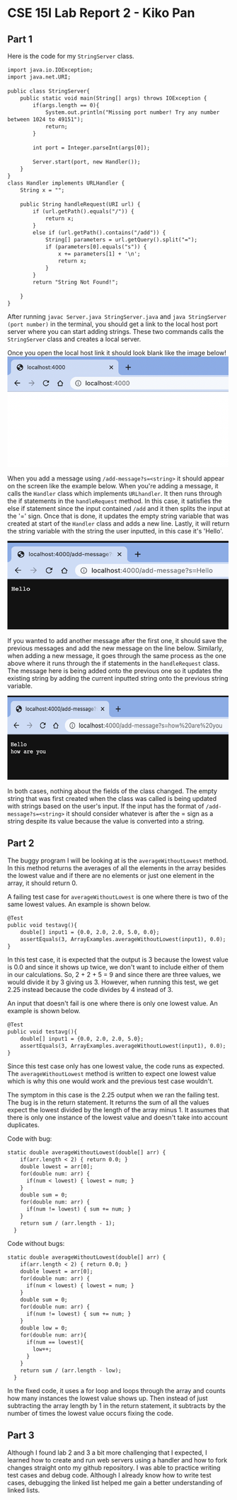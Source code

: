 # CSE 15l Lab Report 2 - Kiko Pan 

## Part 1 
Here is the code for my ```StringServer``` class.

```
import java.io.IOException;
import java.net.URI;

public class StringServer{
    public static void main(String[] args) throws IOException {
        if(args.length == 0){
            System.out.println("Missing port number! Try any number between 1024 to 49151");
            return;
        }

        int port = Integer.parseInt(args[0]);

        Server.start(port, new Handler());
    }
}
class Handler implements URLHandler {
    String x = "";

    public String handleRequest(URI url) {
        if (url.getPath().equals("/")) {
            return x;
        } 
        else if (url.getPath().contains("/add")) {
            String[] parameters = url.getQuery().split("=");
            if (parameters[0].equals("s")) {
                x += parameters[1] + '\n';
                return x;
            }
        }
        return "String Not Found!";
        
    }
} 
```

After running ```javac Server.java StringServer.java``` and ```java StringServer (port number)``` in the terminal, you should get a link to the local host port server where you can start adding strings. These two commands calls the ```StringServer``` class and creates a local server. 

Once you open the local host link it should look blank like the image below! <img src = "Screen Shot 2023-04-24 at 2.22.55 PM.png" width = "500" height ="250">

When you add a message using ```/add-message?s=<string>``` it should appear on the screen like the example below. When you're adding a message, it calls the ```Handler``` class which implements ```URLhandler```. It then runs through the if statements in the ```handleRequest``` method. In this case, it satisfies the else if statement since the input contained ```/add``` and it then splits the input at the '=' sign. Once that is done, it updates the empty string variable that was created at start of the ```Handler``` class and adds a new line. Lastly, it will return the string variable with the string the user inputted, in this case it's 'Hello'.

<img src = "Screen Shot 2023-04-24 at 2.23.15 PM.png" width = "500" height = "200">

If you wanted to add another message after the first one, it should save the previous messages and add the new message on the line below. Similarly, when adding a new message, it goes through the same process as the one above where it runs through the if statements in the ```handleRequest``` class. The message here is being added onto the previous one so it updates the existing string by adding the current inputted string onto the previous string variable. 

<img src = "Screen Shot 2023-04-24 at 2.23.24 PM.png" width = "500" height = "190">

In both cases, nothing about the fields of the class changed. The empty string that was first created when the class was called is being updated with strings based on the user's input. If the input has the format of ```/add-message?s=<string>``` it should consider whatever is after the = sign as a string despite its value because the value is converted into a string.  

## Part 2 
The buggy program I will be looking at is the  ```averageWithoutLowest``` method. In this method returns the averages of all the elements in the array besides the lowest value and if there are no elements or just one element in the array, it should return 0. 

A failing test case for ```averageWithoutLowest``` is one where there is two of the same lowest values. An example is shown below.
``` 
@Test 
public void testavg(){
    double[] input1 = {0.0, 2.0, 2.0, 5.0, 0.0};
    assertEquals(3, ArrayExamples.averageWithoutLowest(input1), 0.0); 
}
```
In this test case, it is expected that the output is 3 because the lowest value is 0.0 and since it shows up twice, we don't want to include either of them  in our calculations. So, 2 + 2 + 5 = 9 and since there are three values, we would divide it by 3 giving us 3. However, when running this test, we get 2.25 instead because the code divides by 4 instead of 3. 

An input that doesn't fail is one where there is only one lowest value. An example is shown below.
``` 
@Test 
public void testavg(){
    double[] input1 = {0.0, 2.0, 2.0, 5.0};
    assertEquals(3, ArrayExamples.averageWithoutLowest(input1), 0.0); 
}
```
Since this test case only has one lowest value, the code runs as expected. The ```averageWithoutLowest``` method is written to expect one lowest value which is why this one would work and the previous test case wouldn't. 

The symptom in this case is the 2.25 output when we ran the failing test. The bug is in the return statement. It returns the sum of all the values expect the lowest divided by the length of the array minus 1. It assumes that there is only one instance of the lowest value and doesn't take into account duplicates. 

Code with bug: 
``` 
static double averageWithoutLowest(double[] arr) {
    if(arr.length < 2) { return 0.0; }
    double lowest = arr[0];
    for(double num: arr) {
      if(num < lowest) { lowest = num; }
    }
    double sum = 0;
    for(double num: arr) {
      if(num != lowest) { sum += num; }
    }
    return sum / (arr.length - 1);
  }
```

Code without bugs: 
``` 
static double averageWithoutLowest(double[] arr) {
    if(arr.length < 2) { return 0.0; }
    double lowest = arr[0];
    for(double num: arr) {
      if(num < lowest) { lowest = num; }
    }
    double sum = 0;
    for(double num: arr) {
      if(num != lowest) { sum += num; }
    }
    double low = 0;
    for(double num: arr){
      if(num == lowest){
        low++;
      }
    }
    return sum / (arr.length - low);
  }
```
In the fixed code, it uses a for loop and loops through the array and counts how many instances the lowest value shows up. Then instead of just subtracting the array length by 1 in the return statement, it subtracts by the number of times the lowest value occurs fixing the code. 

## Part 3
Although I found lab 2 and 3 a bit more challenging that I expected, I learned how to create and run web servers using a handler and how to fork changes straight onto my github repository. I was able to practice writing test cases and debug code. Although I already know how to write test cases, debugging the linked list helped me gain a better understanding of linked lists. 
